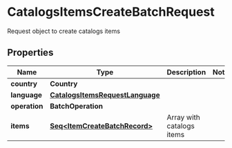 

# CatalogsItemsCreateBatchRequest

Request object to create catalogs items

## Properties

Name | Type | Description | Notes
------------ | ------------- | ------------- | -------------
**country** | **Country** |  | 
**language** | [**CatalogsItemsRequestLanguage**](CatalogsItemsRequestLanguage.md) |  | 
**operation** | **BatchOperation** |  | 
**items** | [**Seq&lt;ItemCreateBatchRecord&gt;**](ItemCreateBatchRecord.md) | Array with catalogs items | 



